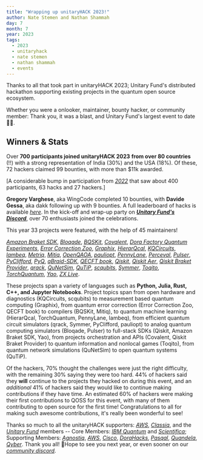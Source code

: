 ```yaml
---
title: "Wrapping up unitaryHACK 2023!"
author: Nate Stemen and Nathan Shammah
day: 7
month: 7
year: 2023
tags:
  - 2023
  - unitaryhack
  - nate stemen
  - nathan shammah
  - events
---
```


Thanks to all that took part in unitaryHACK 2023; Unitary Fund's
distributed hackathon supporting existing projects in the quantum open
source ecosystem.

Whether you were a onlooker, maintainer, bounty hacker, or community
member: Thank you, it was a blast, and Unitary Fund's largest event to
date 💛🌴.

## Winners & Stats

Over **700 participants joined unitaryHACK 2023** **from over 80
countries** (!!) with a strong representation of India (30%) and the USA
(18%). Of these, 72 hackers claimed 99 bounties, with more than \$11k
awarded.

\[A considerable bump in participation from
[_2022_](https://2022.unitaryhack.dev/) that saw about 400 participants,
63 hacks and 27 hackers.\]

**Gregory Varghese**, aka WingCode completed 10 bounties, with **Davide
Gessa**, aka dakk following up with 9 bounties. A full leaderboard of
hacks is available [_here_](https://unitaryhack.dev/leaderboard/). In
the kick-off and wrap-up party on [**_Unitary Fund's
Discord_**](http://discord.unitary.fund/), over 70 enthusiasts joined
the celebrations.

This year 33 projects were featured, with the help of 45 maintainers!

[_Amazon Braket
SDK_](https://unitaryhack.dev/projects/amazon-braket-sdk/),
[_Bloqade_](https://unitaryhack.dev/projects/bloqade/),
[_BQSKit_](https://unitaryhack.dev/projects/bqskit/),
[_Covalent_](https://unitaryhack.dev/projects/covalent/), [_Dora Factory Quantum Experiments_](https://unitaryhack.dev/projects/dora-factory-quantum-experiments/),
[_Error Correction Zoo_](https://unitaryhack.dev/projects/error-correction-zoo/),
[_Graphix_](https://unitaryhack.dev/projects/graphix/),
[_HierarQcal_](https://unitaryhack.dev/projects/hierarqcal/),
[_KQCircuits_](https://unitaryhack.dev/projects/kqcircuits/),
[_lambeq_](https://unitaryhack.dev/projects/lambeq/),
[_Metriq_](https://unitaryhack.dev/projects/metriq/),
[_Mitiq_](https://unitaryhack.dev/projects/mitiq/),
[_OpenQAOA_](https://unitaryhack.dev/projects/openqaoa/),
[_pauliopt_](https://unitaryhack.dev/projects/pauliopt/),
[_PennyLane_](https://unitaryhack.dev/projects/pennylane/),
[_Perceval_](https://unitaryhack.dev/projects/perceval/),
[_Pulser_](https://unitaryhack.dev/projects/pulser/),
[_PyClifford_](https://unitaryhack.dev/projects/pyclifford/),
[_PyQ_](https://unitaryhack.dev/projects/pyq/),
[_qBraid-SDK_](https://unitaryhack.dev/projects/qbraid-sdk/), [_QECFT
book_](https://unitaryhack.dev/projects/qecft-book/),
[_Qiskit_](https://unitaryhack.dev/projects/qiskit/), [_Qiskit
Aer_](https://unitaryhack.dev/projects/qiskit-aer/), [_Qiskit Braket
Provider_](https://unitaryhack.dev/projects/qiskit-braket-provider/),
[_qrack_](https://unitaryhack.dev/projects/qrack/),
[_QuNetSim_](https://unitaryhack.dev/projects/qunetsim/),
[_QuTiP_](https://unitaryhack.dev/projects/qutip/),
[_scqubits_](https://unitaryhack.dev/projects/scqubits/),
[_Symmer_](https://unitaryhack.dev/projects/symmer/),
[_Toqito_](https://unitaryhack.dev/projects/toqito/),
[_TorchQuantum_](https://unitaryhack.dev/projects/torchquantum/),
[_Yao_](https://unitaryhack.dev/projects/yao/), [_ZX
Live_](https://unitaryhack.dev/projects/zx-live/).

These projects span a variety of languages such as **Python, Julia, Rust, C++, and Jupyter Notebooks**.
Project topics span from open hardware and diagnostics (KQCircuits, scqubits) to measurement based quantum computing (Graphix), from quantum error correction (Error Correction Zoo, QECFT book) to compilers (BQSKit, Mitiq), to quantum machine learning (HierarQcal, TorchQuantum, PennyLane, lambeq), from efficient quantum circuit simulators (qrack, Symmer, PyClifford, pauliopt) to analog quantum computing simulators (Bloqade, Pulser) to full-stack SDKs (Qiskit, Amazon Braket SDK, Yao), from projects orchestration and APIs (Covalent, Qiskit Braket Provider) to quantum information and nonlocal games (Toqito), from quantum network simulations (QuNetSim) to open quantum systems (QuTiP).

Of the hackers, 70% thought the challenges were just the right difficulty, with the remaining 30% saying they were too hard.
44% of hackers said they **will** continue to the projects they hacked on during this event, and an _additional_ 41% of hackers said they would like to continue making contributions if they have time.
An estimated 60% of hackers were making their first contributions to QOSS for this event, with many of them contributing to open source for the first time!
Congratulations to all for making such awesome contributions, it's really been wonderful to see!

Thanks so much to all the unitaryHACK supporters:
[_AWS_](https://aws.amazon.com/braket/),
[_Classiq_](https://www.classiq.io/), and the [_Unitary
Fund_](https://unitary.fund/) members -- Core Members: [_IBM
Quantum_](https://www.ibm.com/quantum) and
[_Scientifica_](https://www.scientifica.vc/); Supporting Members:
[_Agnostiq_](https://agnostiq.ai/),
[_AWS_](https://aws.amazon.com/braket/),
[_Cisco_](https://www.cisco.com/), [_DoraHacks_](https://dorahacks.io/),
[_Pasqal_](https://www.pasqal.com/),
[_Quandela_](https://www.quandela.com/),
[_Qyber_](https://www.qyber.ai/). Thank you all! 🙏Hope to see you next
year, or even sooner on our [_community
discord_](http://discord.unitary.fund).
